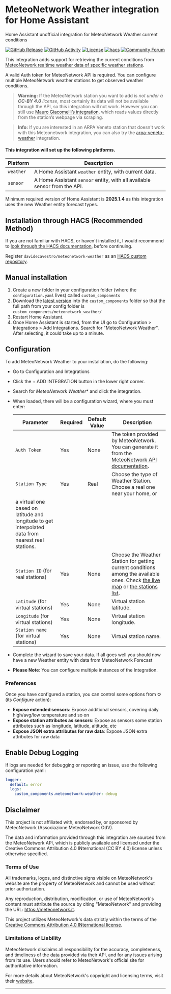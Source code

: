 # MeteoNetwork Weather integration for Home Assistant
Home Assistant unofficial integration for MeteoNetwork Weather current conditions

[![GitHub Release][releases-shield]][releases]
[![GitHub Activity][commits-shield]][commits]
[![License][license-shield]](LICENSE)
[![hacs][hacsbadge]][hacs]
[![Community Forum][forum-shield]][forum]


This integration adds support for retrieving the current conditions from [MeteoNetwork realtime weather data of specific weather stations](https://api.meteonetwork.it/documentation.html#tag/Realtime-Data/paths/~1data-realtime~1%7Bstation_code%7D/get).

A valid Auth token for MeteoNetwork API is required.
You can configure multiple MeteoNetwork weather stations to get observed weather conditions.

> **Warning:** If the MeteoNetwork station you want to add is _not under a **CC-BY 4.0** license_, most certainly
its data will not be available through the API, so this integration will not work.
However you can still use [Mauro Giacomelli’s integration](https://github.com/mgiako/MeteoNetwork-HTML-Scraper), which reads values directly from the station’s webpage via scraping.

> **Info:**  If you are interested in an ARPA Veneto station that doesn't work with this Meteonetwork integration, you can also try the [arpa-veneto-weather](https://github.com/davidecavestro/arpa-veneto-weather) integration.

#### This integration will set up the following platforms.

Platform | Description
-- | --
`weather` | A Home Assistant `weather` entity, with current data.
`sensor` | A Home Assistant `sensor` entity, with all available sensor from the API.

Minimum required version of Home Assistant is **2025.1.4** as this integration uses the new Weather entity forecast types.

## Installation through HACS (Recommended Method)

If you are not familiar with HACS, or haven't installed it, I would recommend to [look through the HACS documentation](https://hacs.xyz/), before continuing.

Register `davidecavestro/meteonetwork-weather` as an [HACS custom repository](https://www.hacs.xyz/docs/faq/custom_repositories/).

## Manual installation

1. Create a new folder in your configuration folder (where the `configuration.yaml` lives) called `custom_components`
2. Download the [latest version](https://github.com/davidecavestro/meteonetwork-weather/releases) into the `custom_components` folder so that the full path from your config folder is `custom_components/meteonetwork_weather/`
3. Restart Home Assistant.
4. Once Home Assistant is started, from the UI go to Configuration > Integrations > Add Integrations. Search for "MeteoNetwork Weather". After selecting, it could take up to a minute.

## Configuration

To add MeteoNetwork Weather to your installation, do the following:

- Go to Configuration and Integrations
- Click the + ADD INTEGRATION button in the lower right corner.
- Search for *MeteoNetwork Weather** and click the integration.
- When loaded, there will be a configuration wizard, where you must enter:

  | Parameter | Required | Default Value | Description |
  | --------- | -------- | ------------- | ----------- |
  | `Auth Token`   | Yes      | None          | The token provided by MeteoNetwork. You can generate it from the [MeteoNetwork API documentation](https://api.meteonetwork.it/documentation.html#tag/User-Login/paths/~1login/post). |
  | `Station Type` | Yes | Real | Choose the type of Weather Station. Choose a real one near your home, or
  a virtual one based on latitude and longitude to get interpolated data from nearest real stations. |
  | `Station ID` (for real stations) | Yes | None | Choose the Weather Station for getting current conditions among the available ones. Check [the live map](https://www.meteonetwork.it/rete/livemap/) or [the stations list](https://www.meteonetwork.eu/it/stations-list). |
  | `Latitude` (for virtual stations) | Yes | None | Virtual station latitude. |
  | `Longitude` (for virtual stations) | Yes | None | Virtual station longitude. |
  | `Station name` (for virtual stations) | Yes | None | Virtual station name. |

- Complete the wizard to save your data. If all goes well you should now have a new Weather entity with data from MeteoNetwork Forecast
- **Please Note**: You can configure multiple instances of the Integration.

### Preferences

Once you have configured a station, you can control some options from ⚙ (its _Configure_ action):

- **Expose extended sensors**: Expose additional sensors, covering daily high/avg/low temperature and so on
- **Expose station attributes as sensors**: Expose as sensors some station attributes such as longitude, latitude, altitude, etc
- **Expose JSON extra attributes for raw data**: Expose JSON extra attributes for raw data


## Enable Debug Logging

If logs are needed for debugging or reporting an issue, use the following configuration.yaml:

```yaml
logger:
  default: error
  logs:
    custom_components.meteonetwork-weather: debug
```

## Disclaimer

This project is not affiliated with, endorsed by, or sponsored by MeteoNetwork (Associazione MeteoNetwork OdV).

The data and information provided through this integration are sourced from the MeteoNetwork API, which is publicly available and licensed under the Creative Commons Attribution 4.0 INternational (CC BY 4.0) license unless otherwise specified.

### Terms of Use

All trademarks, logos, and distinctive signs visible on MeteoNetwork's website are the property of MeteoNetwork and cannot be used without prior authorization.

Any reproduction, distribution, modification, or use of MeteoNetwork's content must attribute the source by citing "MeteoNetwork" and providing the URL: https://meteonetwork.it.

This project utilizes MeteoNetwork's data strictly within the terms of the [Creative Commons Attribution 4.0 INternational license](https://creativecommons.org/licenses/by/4.0/deed).

### Limitations of Liability

MeteoNetwork disclaims all responsibility for the accuracy, completeness, and timeliness of the data provided via their API, and for any issues arising from its use. Users should refer to MeteoNetwork's official site for authoritative information.

For more details about MeteoNetwork's copyright and licensing terms, visit their [website](https://www.meteonetwork.eu/).



***

[commits-shield]: https://img.shields.io/github/commit-activity/y/davidecavestro/meteonetwork-weather.svg?style=flat-square
[commits]: https://github.com/davidecavestro/meteonetwork-weather/commits/main
[hacs]: https://www.hacs.xyz/docs/faq/custom_repositories/
[hacsbadge]: https://img.shields.io/badge/HACS-Default-orange.svg?style=flat-square
[forum-shield]: https://img.shields.io/badge/community-forum-brightgreen.svg?style=flat-square
[forum]: https://community.home-assistant.io/
[license-shield]: https://img.shields.io/github/license/davidecavestro/meteonetwork-weather.svg?style=flat-square
[releases-shield]: https://img.shields.io/github/release/davidecavestro/meteonetwork-weather.svg?style=flat-square
[releases]: https://github.com/davidecavestro/meteonetwork-weather/releases
